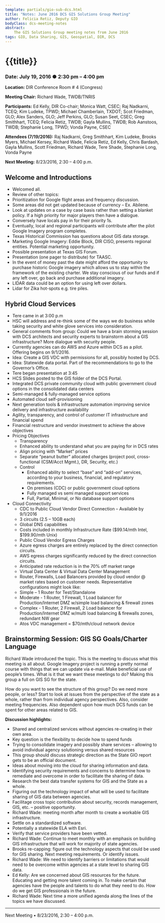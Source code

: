 ```yaml
---
template: partials/gio-sub-dcs.html
title: "Notes: June 2016 DCS GIS Solutions Group Meeting"
author: Felicia Retiz, Deputy GIO
bodyClass: dcs-meeting-notes
abstract:
    The GIS Solutions Group meeting notes from June 2016
tags: GIO, Data Sharing, GIS, Geospatial, DIR, DCS
---
```


# {{title}}

### Date: July 19, 2016 ● 2:30 pm – 4:00 pm 

**Location:** DIR Conference Room # 4 (Congress)

**Meeting Chair:**  Richard Wade, TWDB/TNRIS  

**Participants:**  Ed Kelly, DIR Co-chair; Monica Watt, CSEC; Raj Nadkarni, TCEQ; Kim Ludeke, TPWD; Michael Chamberlain, TXDOT; Scot Friedman, GLO; Alex Sanders, GLO; Jeff Perkins, GLO;  Susan Seet, CSEC; Greg Smithhart, TCEQ; Felicia Retiz, TWDB; Gayla Mullins, TWDB; Rob Aanstoos, TWDB; Stephanie Long, TPWD; Vonda Payne, CSEC


**Attendees (7/19/2016):** Raj Nadkarni, Greg Smithhart, Kim Ludeke, Brooks Myers, Michael Kersey, Richard Wade, Felicia Retiz, Ed Kelly, Chris Bardash,  Gayla Mullins, Scott Friedman, Richard Wade, Tere Shade, Stephanie Long, Vonda Payne

**Next Meeting:**  8/23/2016, 2:30 – 4:00 p.m.


## Welcome and Introductions
- Welcomed all. 
- Review of other topics:
- Prioritization for Google flight areas and frequency discussion.
- Some areas did not get updated because of currency – Ex. Abilene.
- Look at updates on a case by case basis rather than setting a blanket policy. If a high priority for major players then have a dialogue.
- Conversely have locals pay in for their priority 1s. 
- Eventually, local and regional participants will contribute after the pilot Google Imagery program completes.
- Texas Historical Commission has questions about GIS data storage.
- Marketing Google Imagery: Eddie Block, DIR CISO, presents regional entities. Potential marketing opportunity.
- Possible presentation at Texas GIS Forum.
- Presentation (one pager to distribute) for TAASC.
- In the event of money past the date might afford the opportunity to purchase historic Google imagery which allows us to stay within the framework of the existing charter. We stay conscious of our funds and if any left over, go back and purchase additional imagery.
- LIDAR data could be an option for using left over dollars.
- Lidar for Zika hot-spots e.g. tire piles.   
    
## Hybrid Cloud Services
- Tere came in at 3:00 p.m
- HSC will address and re-think some of the ways we do business while taking security and white glove services into consideration.
- General comments from group: Could we have a brain storming session with DCS architects and security experts to brainstorm about a GIS infrastructure? More dialogue with security people.
- Currently agencies can do AWS and Azure within DCS as a pilot. Offering begins on 9/1/2016.
- Idea: Create a GIS VDC with permissions for all, possibly hosted by DCS.
- Idea: Statewide data portal. Part of the recommendations to go to the Governor’s Office.
- Tere began presentation at 3:45
- HCS Slides posted to the GIS folder of the DCS Portal.
- Integrated DCS private community cloud with public government cloud options in the consolidated data centers
- Semi-managed & fully-managed service options
- Automated cloud self-provisioning
- Next generation tools & infrastructure automation improving service delivery and infrastructure availability
- Agility, transparency, and control of customer IT infrastructure and financial spend
- Financial restructure and vendor investment to achieve the above objectives
- Pricing Objectives
  -  Transparency
    -  Enhanced ability to understand what you are paying for in DCS rates
    -  Align pricing with “Market” prices 
    -  Separate “peanut butter” allocated charges (project pool, cross-functional (CSM/Acct Mgmt.), DR, Security, etc.)
  - Control
    - Enhanced ability to select “base” and “add-on” services, according to your  business, financial, and regulatory requirements.
    - On premises (CDC) or public government cloud options
    - Fully managed vs semi managed support services
    - Full, Partial, Minimal, or No database support options
- Cloud Connectivity
  - CDC to Public Cloud Vendor Direct Connection – Available by 9/1/2016
  - 3 circuits (2.5 – 10GB each)
  - Global DNS capabilities
  - Costs included in monthly Infrastructure Rate ($99.14/mth Intel, $199.90/mth Unix)
  - Public Cloud Vendor Egress Charges
  - Azure egress charges are entirely replaced by the direct connection circuits.
  - AWS egress charges significantly reduced by the direct connection circuits.
  - Anticipated rate reduction is in the 70% off market range
  - Virtual Data Center & Virtual Data Center Management
  - Router, Firewalls, Load Balancers provided by cloud vendor @ market rates based on customer needs.  Representative configurations might look like:
  - Simple – 1 Router for Test/Standalone
  - Moderate -  1 Router, 1 Firewall, 1 Load balancer for Production/Internet DMZ w/simple load balancing & firewall zones
  - Complex - 1 Router, 2 Firewall, 2 Load balancer for Production/Internet DMZ w/multi load balancing & firewalls zones, redundant NW gear
  - Atos VDC management = $70/mth/cloud network device 


## Brainstorming Session: GIS SG Goals/Charter Language 

Richard Wade introduced the topic.  This is the meeting to discuss what this meeting is all about. Google Imagery project is running a pretty normal course with things that we can update via e-mail. Make beneficial use of people’s times. What is it that we want these meetings to do?  Making this group a full on GIS SG for the state.

How do you want to see the structure of this group? Do we need more people, or less? Start to look at issues from the perspective of the state as a whole, rather than from individual agency perspectives.  Also, consider meeting frequencies.  Also dependent upon how much DCS funds can be spent for other areas related to GIS.

**Discussion highlights:**
- Shared and centralized services without agencies re-creating in their own area.
- Key question is the flexibility to decide how to spend funds
- Trying to consolidate imagery and possibly share services – allowing to avoid individual agency solutioning versus shared resources
- This group should discuss strategic direction as the State GIO report gets to be an official document.
- Ideas about moving into the cloud for sharing information and data.
- Identifying security requirements and concerns to determine how to remediate and overcome in order to facilitate the sharing of data.
- Research the best data transfer systems for GIS and the State as a whole.
- Figuring out the technology impact of what will be used to facilitate sharing of GIS data between agencies.
- Facilitage cross topic contribution about security, records management, GIS, etc. – positive opportunity.
- Richard Wade: meeting month after month to create a workable GIS infrastructure.
- Settle on a standardized software.
- Potentially a statewide ELA with Esri.
- Verify that service providers have been vetted.
- Richard Wade: Continue to meet monthly with an emphasis on building GIS infrastructure that will work for majority of state agencies.
- Brooks re-capping: figure out the technology aspects that could be used for GIS sharing. Next meeting requirements. Or identify issues.
- Richard Wade: We need to identify barriers or limitations that would need to be overcome within agencies at a state level to sharing GIS data.
- Ed Kelly: Are we concerned about GIS resources for the future. Educating and getting more talent coming in. To make certain that agencies have the people and talents to do what they need to do. How do we get GIS professionals in the future. 
- Richard Wade: Next time a more unified agenda along the lines of the topics we have discussed.

*****

Next Meeting
•   8/23/2016, 2:30 – 4:00 p.m. 
